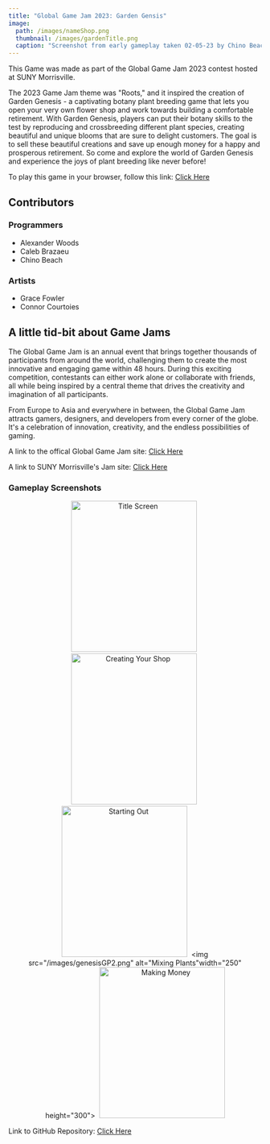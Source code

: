 ```yaml
---
title: "Global Game Jam 2023: Garden Gensis"
image: 
  path: /images/nameShop.png
  thumbnail: /images/gardenTitle.png
  caption: "Screenshot from early gameplay taken 02-05-23 by Chino Beach"
---
```


This Game was made as part of the Global Game Jam 2023 contest hosted at SUNY Morrisville.

The 2023 Game Jam theme was "Roots," and it inspired the creation of Garden Genesis - a captivating botany plant breeding game that lets you open your very own flower shop and work towards building a comfortable retirement. With Garden Genesis, players can put their botany skills to the test by reproducing and crossbreeding different plant species, creating beautiful and unique blooms that are sure to delight customers. The goal is to sell these beautiful creations and save up enough money for a happy and prosperous retirement. So come and explore the world of Garden Genesis and experience the joys of plant breeding like never before!

To play this game in your browser, follow this link: <a href="https://dabvexx.itch.io/garden-genesis-the-art-of-cultivation">Click Here</a> 

## Contributors

### Programmers

* Alexander Woods
* Caleb Brazaeu
* Chino Beach

### Artists

* Grace Fowler
* Connor Courtoies 

## A little tid-bit about Game Jams

The Global Game Jam is an annual event that brings together thousands of participants from around the world, challenging them to create the most innovative and engaging game within 48 hours. During this exciting competition, contestants can either work alone or collaborate with friends, all while being inspired by a central theme that drives the creativity and imagination of all participants.

From Europe to Asia and everywhere in between, the Global Game Jam attracts gamers, designers, and developers from every corner of the globe. It's a celebration of innovation, creativity, and the endless possibilities of gaming. 

A link to the offical Global Game Jam site: <a href="https://globalgamejam.org/">Click Here</a>

A link to SUNY Morrisville's Jam site: <a href="https://globalgamejam.org/2023/jam-sites/suny-morrisville-global-game-jam">Click Here</a>

### Gameplay Screenshots
<div align="center">

  <img src="/images/gardenTitle.png" alt="Title Screen" width="250" height="300">&nbsp;
  <img src="/images/nameShop.png" alt="Creating Your Shop" width="250" height="300">&nbsp;
  <img src="/images/genesisGP1.png" alt="Starting Out" width="250" height="300">&nbsp; 
  <img src="/images/genesisGP2.png" alt="Mixing Plants"width="250" height="300">&nbsp;
  <img src="/images/genesisGP3.png" alt="Making Money" width="250" height="300"> 

</div>
Link to GitHub Repository: <a href="https://github.com/Aleph-Null-Studios/Garden-Genesis-The-Art-of-Cultivation">Click Here</a>
